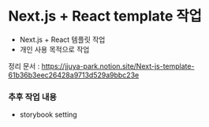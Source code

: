 # Next.js + React template 작업

- Next.js + React 템플릿 작업
- 개인 사용 목적으로 작업

정리 문서 : https://jjuya-park.notion.site/Next-js-template-61b36b3eec26428a9713d529a9bbc23e

### 추후 작업 내용
- storybook setting


